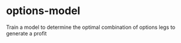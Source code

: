 # options-model
Train a model to determine the optimal combination of options legs to generate a profit
